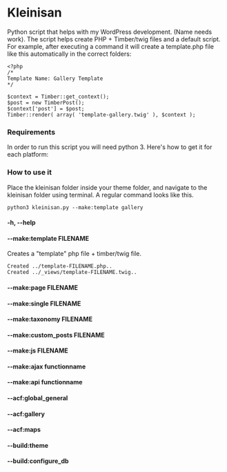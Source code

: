 # Kleinisan
Python script that helps with my WordPress development. (Name needs work). The script helps create PHP + Timber/twig files and a default script. For example, after executing a command it will create a template.php file like this automatically in the correct folders:
```
<?php
/*
Template Name: Gallery Template
*/

$context = Timber::get_context();
$post = new TimberPost();
$context['post'] = $post;
Timber::render( array( 'template-gallery.twig' ), $context );
```

### Requirements
In order to run this script you will need python 3. Here's how to get it for each platform:

### How to use it
Place the kleinisan folder inside your theme folder, and navigate to the kleinisan folder using terminal. A regular command looks like this.

```python3 kleinisan.py --make:template gallery```

#### -h, --help
#### --make:template FILENAME
Creates a "template" php file + timber/twig file. 

```Response:
Created ../template-FILENAME.php..
Created ../_views/template-FILENAME.twig..
```


#### --make:page FILENAME
#### --make:single FILENAME
#### --make:taxonomy FILENAME
#### --make:custom_posts FILENAME
#### --make:js FILENAME
#### --make:ajax functionname
#### --make:api functionname
#### --acf:global_general
#### --acf:gallery
#### --acf:maps
#### --build:theme
#### --build:configure_db
